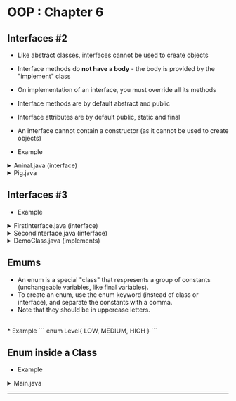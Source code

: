 # OOP : Chapter 6

## Interfaces #2
* Like abstract classes, interfaces cannot be used to create objects
* Interface methods do <b>not have a body</b> - the body is provided by the "implement" class
* On implementation of an interface, you must override all its methods
* Interface methods are by default abstract and public
* Interface attributes are by default public, static and final
* An interface cannot contain a constructor (as it cannot be used to create objects)

* Example

<details>
<summary>Aninal.java (interface)</summary>

```java
interface Animal{
    public void animalSound();
    public void sleep();
}
```
</details>

<details>
<summary>Pig.java</summary>

```java
cladd Pig implements Animal{
    public void animalSound(){
        System.out.println("The pig says : wee wee");
    }
    public void sleep(){
        System.out.println("Zzz");
    }
}
```
</details>

## Interfaces #3

* Example

<details>
<summary>FirstInterface.java (interface)</summary>

```java
interface FirstInterface{
    public void myMethod();
}
```
</details>

<details>
<summary>SecondInterface.java (interface)</summary>

```java
interface SecondInterface{
    public void myOtherMethod();
}

```
</details>

<details>
<summary>DemoClass.java (implements)</summary>

```java
class DevoClass implements FirstInterface, SecondInterface{
    public void myMethod(){
        System.out.println("Some text...");
    }
    public void myOtherMethod(){
        System.out.println("Some other text...");
    }
}
```
</details>

## Emums
* An enum is a special "class" that respresents a group of constants (unchangeable variables, like final variables).
* To create an enum, use the enum keyword (instead of class or interface), and separate the constants with a comma.
* Note that they should be in uppercase letters.
</br>
* Example
```
enum Level{
    LOW,
    MEDIUM,
    HIGH
}
```

## Enum inside a Class

* Example
<details>
<summary>Main.java</summary>

```java
package th.go.dsd.app;

public class Main {
    enum Level{
        LOW,
        MEDIUM,
        HEIGHT
    }
    enum Status{
        ACTIVE,
        INACTIVE
    }
    public static void main(String[] args) {
        Status s = Status.ACTIVE;

        if(s == Status.ACTIVE){
            System.out.println(s);
        }
    }
}
```
</details>

---

